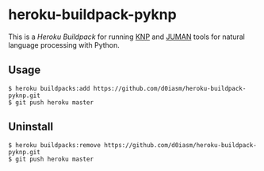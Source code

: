 # heroku-buildpack-pyknp
This is a _Heroku Buildpack_ for running [KNP](http://nlp.ist.i.kyoto-u.ac.jp/?KNP) and [JUMAN](http://nlp.ist.i.kyoto-u.ac.jp/index.php?JUMAN++) tools for natural language processing with Python.

## Usage
```
$ heroku buildpacks:add https://github.com/d0iasm/heroku-buildpack-pyknp.git
$ git push heroku master
```

## Uninstall
```
$ heroku buildpacks:remove https://github.com/d0iasm/heroku-buildpack-pyknp.git
$ git push heroku master
```
